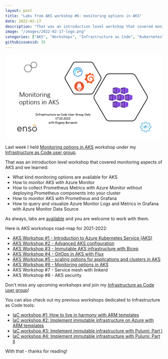 ```yaml
---
layout: post
title: "Labs from AKS workshop #6: monitoring options in AKS"
date: 2022-02-17
description: "That was an introduction level workshop that covered monitoring aspects of AKS."
image: "/images/2022-02-17-logo.png"
categories: ["AKS", "Workshops", "Infrastructure as Code", "Kubernetes", "Prometheus", "Grafana", "Azure Monitor"]
githubissuesid: 35
---
```


![logo](/images/2022-02-17-logo.png)

Last week I held [Monitoring options in AKS](https://www.meetup.com/Infrastructure-As-Code-User-Group-Oslo/events/283137161/) workshop under my [Infrastructure as Code user group](https://www.meetup.com/Infrastructure-As-Code-User-Group-Oslo).

That was an introduction level workshop that covered monitoring aspects of AKS and we learned:

* What kind monitoring options are available for AKS
* How to monitor AKS with Azure Monitor
* How to collect Prometheus Metrics with Azure Monitor without deploying Prometheus components into your cluster
* How to monitor AKS with Prometheus and Grafana
* How to query and visualize Azure Monitor Logs and Metrics in Grafana with Azure Monitor Data Source

As always, labs are [available](https://github.com/evgenyb/aks-workshops/tree/main/06-monitoring-options-in-aks) and you are welcome to work with them.

Here is AKS workshops road-map for 2021-2022:

* [AKS Workshop #1 - Introduction to Azure Kubernetes Service (AKS)](https://borzenin.com/azure-kubernetes-service-aks-workshop-1-labs/)
* [AKS Workshop #2 - Advanced AKS configuration](https://borzenin.com/azure-kubernetes-service-aks-workshop-2-labs/)
* [AKS Workshop #3 - Immutable AKS infrastructure with Bicep](https://borzenin.com/azure-kubernetes-service-aks-workshop-3-labs/)
* [AKS Workshop #4 - GitOps in AKS with Flux](https://borzenin.com/azure-kubernetes-service-aks-workshop-4-labs/)
* [AKS Workshop #5 - scaling options for applications and clusters in AKS](https://borzenin.com/azure-kubernetes-service-aks-workshop-5-labs/)
* [AKS Workshop #6 - Monitoring options in AKS](https://borzenin.com/azure-aks-workshop-6-monitoring-options-aks-labs/)
* AKS Workshop #7 - Service mesh with linkerd
* AKS Workshop #8 - AKS security

Don't miss any upcoming workshops and join my [Infrastructure as Code user group](https://www.meetup.com/Infrastructure-As-Code-User-Group-Oslo)!

You can also check out my previous workshops dedicated to Infrastructure as Code tools:

* [IaC workshop #1: How to live in harmony with ARM templates](https://borzenin.com/iac-ws1-labs/)
* [IaC workshop #2: Implement immutable infrastructure on Azure with ARM templates](https://borzenin.com/iac-ws2-labs/)
* [IaC workshop #3: Implement immutable infrastructure with Pulumi: Part I](https://borzenin.com/iac-ws3-labs/)
* [IaC workshop #4: Implement immutable infrastructure with Pulumi: Part II](https://borzenin.com/iac-ws4-labs/)

With that - thanks for reading!
